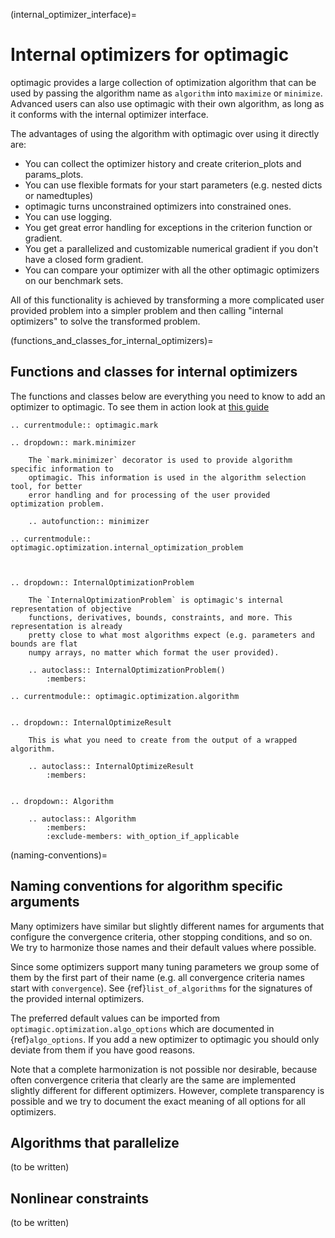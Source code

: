 (internal_optimizer_interface)=

# Internal optimizers for optimagic

optimagic provides a large collection of optimization algorithm that can be used by
passing the algorithm name as `algorithm` into `maximize` or `minimize`. Advanced users
can also use optimagic with their own algorithm, as long as it conforms with the
internal optimizer interface.

The advantages of using the algorithm with optimagic over using it directly are:

- You can collect the optimizer history and create criterion_plots and params_plots.
- You can use flexible formats for your start parameters (e.g. nested dicts or
  namedtuples)
- optimagic turns unconstrained optimizers into constrained ones.
- You can use logging.
- You get great error handling for exceptions in the criterion function or gradient.
- You get a parallelized and customizable numerical gradient if you don't have a closed
  form gradient.
- You can compare your optimizer with all the other optimagic optimizers on our
  benchmark sets.

All of this functionality is achieved by transforming a more complicated user provided
problem into a simpler problem and then calling "internal optimizers" to solve the
transformed problem.

(functions_and_classes_for_internal_optimizers)=

## Functions and classes for internal optimizers

The functions and classes below are everything you need to know to add an optimizer to
optimagic. To see them in action look at
[this guide](../how_to/how_to_add_optimizers.ipynb)

```{eval-rst}
.. currentmodule:: optimagic.mark
```

```{eval-rst}
.. dropdown:: mark.minimizer

    The `mark.minimizer` decorator is used to provide algorithm specific information to
    optimagic. This information is used in the algorithm selection tool, for better
    error handling and for processing of the user provided optimization problem.

    .. autofunction:: minimizer
```

```{eval-rst}
.. currentmodule:: optimagic.optimization.internal_optimization_problem
```

```{eval-rst}


.. dropdown:: InternalOptimizationProblem

    The `InternalOptimizationProblem` is optimagic's internal representation of objective
    functions, derivatives, bounds, constraints, and more. This representation is already
    pretty close to what most algorithms expect (e.g. parameters and bounds are flat
    numpy arrays, no matter which format the user provided).

    .. autoclass:: InternalOptimizationProblem()
        :members:

```

```{eval-rst}
.. currentmodule:: optimagic.optimization.algorithm
```

```{eval-rst}

.. dropdown:: InternalOptimizeResult

    This is what you need to create from the output of a wrapped algorithm.

    .. autoclass:: InternalOptimizeResult
        :members:

```

```{eval-rst}

.. dropdown:: Algorithm

    .. autoclass:: Algorithm
        :members:
        :exclude-members: with_option_if_applicable

```

(naming-conventions)=

## Naming conventions for algorithm specific arguments

Many optimizers have similar but slightly different names for arguments that configure
the convergence criteria, other stopping conditions, and so on. We try to harmonize
those names and their default values where possible.

Since some optimizers support many tuning parameters we group some of them by the first
part of their name (e.g. all convergence criteria names start with `convergence`). See
{ref}`list_of_algorithms` for the signatures of the provided internal optimizers.

The preferred default values can be imported from `optimagic.optimization.algo_options`
which are documented in {ref}`algo_options`. If you add a new optimizer to optimagic you
should only deviate from them if you have good reasons.

Note that a complete harmonization is not possible nor desirable, because often
convergence criteria that clearly are the same are implemented slightly different for
different optimizers. However, complete transparency is possible and we try to document
the exact meaning of all options for all optimizers.

## Algorithms that parallelize

(to be written)

## Nonlinear constraints

(to be written)
